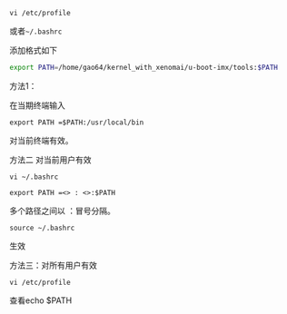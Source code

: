 `vi /etc/profile`

或者`~/.bashrc`

添加格式如下
```bash
export PATH=/home/gao64/kernel_with_xenomai/u-boot-imx/tools:$PATH
```
方法1：

在当期终端输入

`export PATH =$PATH:/usr/local/bin`

对当前终端有效。

方法二  对当前用户有效

`vi ~/.bashrc`

`export PATH =<> : <>:$PATH`

多个路径之间以 ：冒号分隔。

`source ~/.bashrc`

生效

方法三：对所有用户有效

`vi /etc/profile`

查看echo $PATH
